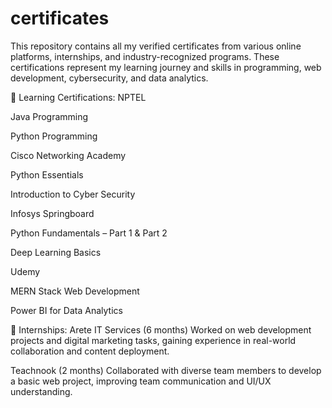 # certificates
This repository contains all my verified certificates from various online platforms, internships, and industry-recognized programs. These certifications represent my learning journey and skills in programming, web development, cybersecurity, and data analytics.

🧠 Learning Certifications:
NPTEL

Java Programming

Python Programming

Cisco Networking Academy

Python Essentials

Introduction to Cyber Security

Infosys Springboard

Python Fundamentals – Part 1 & Part 2

Deep Learning Basics

Udemy

MERN Stack Web Development

Power BI for Data Analytics

💼 Internships:
Arete IT Services (6 months)
Worked on web development projects and digital marketing tasks, gaining experience in real-world collaboration and content deployment.

Teachnook (2 months)
Collaborated with diverse team members to develop a basic web project, improving team communication and UI/UX understanding.
